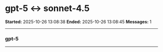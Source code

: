 # gpt-5 ↔ sonnet-4.5

**Started:** 2025-10-26 13:08:38
**Ended:** 2025-10-26 13:08:45
**Messages:** 1

---

### gpt-5

 

---

